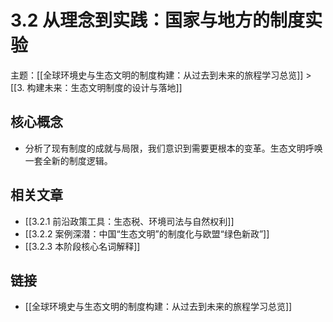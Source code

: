 # 3.2 从理念到实践：国家与地方的制度实验

主题：[[全球环境史与生态文明的制度构建：从过去到未来的旅程学习总览]] > [[3. 构建未来：生态文明制度的设计与落地]]

## 核心概念

- 分析了现有制度的成就与局限，我们意识到需要更根本的变革。生态文明呼唤一套全新的制度逻辑。

## 相关文章

- [[3.2.1 前沿政策工具：生态税、环境司法与自然权利]]
- [[3.2.2 案例深潜：中国“生态文明”的制度化与欧盟“绿色新政”]]
- [[3.2.3 本阶段核心名词解释]]

## 链接

- [[全球环境史与生态文明的制度构建：从过去到未来的旅程学习总览]]
